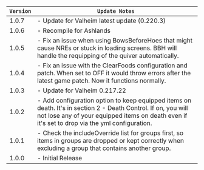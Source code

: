 | `Version` | `Update Notes`                                                                                                                                                                                                  |
|-----------|-----------------------------------------------------------------------------------------------------------------------------------------------------------------------------------------------------------------|
| 1.0.7     | - Update for Valheim latest update (0.220.3)                                                                                                                                                                    |
| 1.0.6     | - Recompile for Ashlands                                                                                                                                                                                        |
| 1.0.5     | - Fix an issue when using BowsBeforeHoes that might cause NREs or stuck in loading screens. BBH will handle the requipping of the quiver automatically.                                                         |
| 1.0.4     | - Fix an issue with the ClearFoods configuration and patch. When set to OFF it would throw errors after the latest game patch. Now it functions normally.                                                       |
| 1.0.3     | - Update for Valheim 0.217.22                                                                                                                                                                                   |
| 1.0.2     | - Add configuration option to keep equipped items on death. It's in section 2 - Death Control. If on, you will not lose any of your equipped items on death even if it's set to drop via the yml configuration. |
| 1.0.1     | - Check the includeOverride list for groups first, so items in groups are dropped or kept correctly when excluding a group that contains another group.                                                         |
| 1.0.0     | - Initial Release                                                                                                                                                                                               |